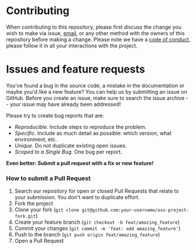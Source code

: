 # Contributing

When contributing to this repository, please first discuss the change you wish to make via issue, [email](mailto:open-source@joinhandshake.com), or any other method with the owners of this repository before making a change.
Please note we have a [code of conduct](CODE_OF_CONDUCT.md), please follow it in all your interactions with the project.

# Issues and feature requests

You've found a bug in the source code, a mistake in the documentation or maybe you'd like a new feature? You can help us by submitting an issue on GitHub. Before you create an issue, make sure to search the issue archive -- your issue may have already been addressed!

Please try to create bug reports that are:

- _Reproducible._ Include steps to reproduce the problem.
- _Specific._ Include as much detail as possible: which version, what environment, etc.
- _Unique._ Do not duplicate existing open issues.
- _Scoped to a Single Bug._ One bug per report.

**Even better: Submit a pull request with a fix or new feature!**

### How to submit a Pull Request

1. Search our repository for open or closed Pull Requests that relate to your submission. You don't want to duplicate effort.
2. Fork the project
3. Clone your fork (`git clone git@github.com:your-username/oss-project-fork.git`)
4. Create your feature branch (`git checkout -b feat/amazing_feature`)
5. Commit your changes (`git commit -m 'feat: add amazing_feature'`)
6. Push to the branch (`git push origin feat/amazing_feature`)
7. Open a Pull Request


